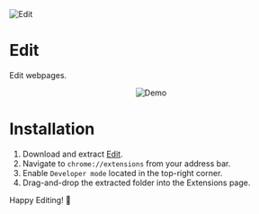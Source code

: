 <div>
  <img src="https://raw.githubusercontent.com/peterthehan/edit/master/assets/pencil_128.png" title="Edit" />
</div>

# Edit

Edit webpages.

<div align="center">
  <p>
    <img src="https://raw.githubusercontent.com/peterthehan/edit/master/assets/demo.gif" title="Demo" />
  </p>
</div>

# Installation

1. Download and extract [Edit](https://github.com/peterthehan/edit/archive/master.zip).
2. Navigate to `chrome://extensions` from your address bar.
3. Enable `Developer mode` located in the top-right corner.
4. Drag-and-drop the extracted folder into the Extensions page.

Happy Editing! 🎉
